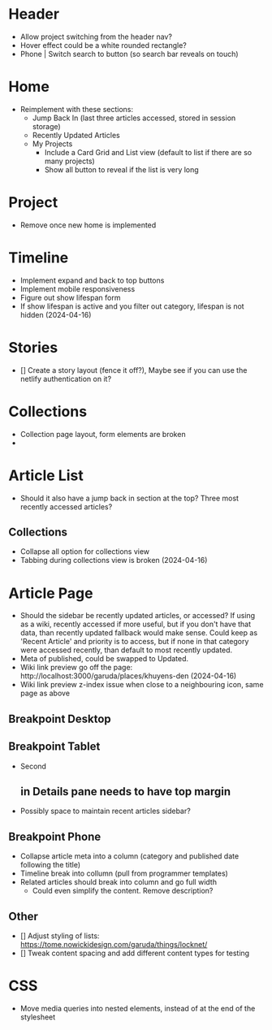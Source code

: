 # Header

- Allow project switching from the header nav?
- Hover effect could be a white rounded rectangle?
- Phone | Switch search to button (so search bar reveals on touch)

# Home

- Reimplement with these sections:
  - Jump Back In (last three articles accessed, stored in session storage)
  - Recently Updated Articles
  - My Projects
    - Include a Card Grid and List view (default to list if there are so many projects)
    - Show all button to reveal if the list is very long

# Project

- Remove once new home is implemented

# Timeline

- Implement expand and back to top buttons
- Implement mobile responsiveness
- Figure out show lifespan form
- If show lifespan is active and you filter out category, lifespan is not hidden (2024-04-16)

# Stories

- [] Create a story layout (fence it off?), Maybe see if you can use the netlify authentication on it?

# Collections

- Collection page layout, form elements are broken
- 

# Article List

- Should it also have a jump back in section at the top? Three most recently accessed articles?

## Collections 

- Collapse all option for collections view
- Tabbing during collections view is broken (2024-04-16)


# Article Page

- Should the sidebar be recently updated articles, or accessed? If using as a wiki, recently accessed if more useful, but if you don't have that data, than recently updated fallback would make sense. Could keep as 'Recent Article' and priority is to access, but if none in that category were accessed recently, than default to most recently updated.
- Meta of published, could be swapped to Updated.
- Wiki link preview go off the page: http://localhost:3000/garuda/places/khuyens-den (2024-04-16)
- Wiki link preview z-index issue when close to a neighbouring icon, same page as above

## Breakpoint Desktop


## Breakpoint Tablet
- Second <h2> in Details pane needs to have top margin
- Possibly space to maintain recent articles sidebar?

## Breakpoint Phone
- Collapse article meta into a column (category and published date following the title)
- Timeline break into collumn (pull from programmer templates)
- Related articles should break into column and go full width
  - Could even simplify the content. Remove description?

## Other
- [] Adjust styling of lists: https://tome.nowickidesign.com/garuda/things/locknet/
- [] Tweak content spacing and add different content types for testing


# CSS
- Move media queries into nested elements, instead of at the end of the stylesheet